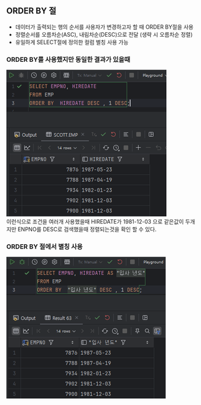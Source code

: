 ## ORDER BY 절 

- 데이터가 출력되는 행의 순서를 사용자가 변경하고자 할 때 ORDER BY절을 사용
- 정렬순서를 오름차순(ASC), 내림차순(DESC)으로 전달 (생략 시 오름차순 정렬)
- 유일하게 SELECT절에 정의한 컬럼 별칭 사용 가능

### ORDER BY를 사용했지만 동일한 결과가 있을때  
![ORDER BY 조건 2개.png](sqldimg2%2FORDER%20BY%20%EC%A1%B0%EA%B1%B4%202%EA%B0%9C.png)  
이런식으로 조건을 여러개 사용했을때 HIREDATE가 1981-12-03 으로 같은값이 두개지만
ENPNO를 DESC로 검색했을때 정렬되는것을 확인 할 수 있다.

### ORDER BY 절에서 별칭 사용  
![ORDER BY 별칭사용.png](sqldimg2%2FORDER%20BY%20%EB%B3%84%EC%B9%AD%EC%82%AC%EC%9A%A9.png)
